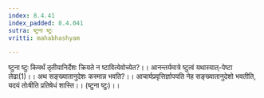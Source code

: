 ```yaml
---
index: 8.4.41
index_padded: 8.4.041
sutra: ष्टुना ष्टुः
vritti: mahabhashyam

---
```

 ष्टुना ष्टुः किमर्थं तृतीयानिर्देशः क्रियते न ष्टावित्येवोच्येत?।। आनन्तर्यमात्रे ष्टुत्वं यथास्यात्-पेष्टा लेढा(1)।। अथ सङ्ख्यातानुदेशः कस्मान्न भवति?।। आचार्यप्रवृत्तिर्ज्ञापयति नेह सङ्ख्यातानुदेशो भवतीति, यदयं तोःषीति प्रतिषेधं शास्ति।। (ष्टुना ष्टुः)।। 